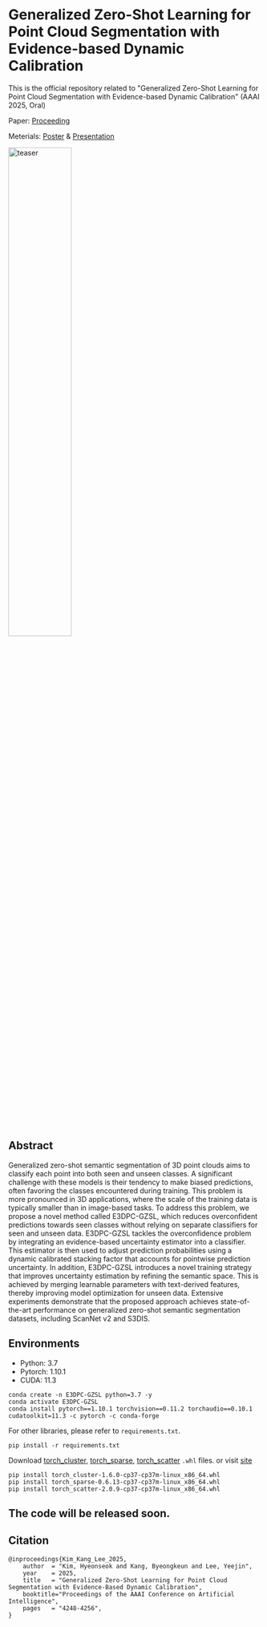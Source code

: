 # Generalized Zero-Shot Learning for Point Cloud Segmentation with Evidence-based Dynamic Calibration
This is the official repository related to "Generalized Zero-Shot Learning for Point Cloud Segmentation with Evidence-based Dynamic Calibration" (AAAI 2025, Oral)

Paper: [Proceeding](https://ojs.aaai.org/index.php/AAAI/article/view/32446)

Meterials: [Poster](Material/E3DPC-GZSL_Poster.pdf) & [Presentation](Material/E3DPC-GZSL_presentation.pdf)

<img src="https://github.com/user-attachments/assets/c1ecabbe-065c-4fba-8844-a22db85ddcd1" alt="teaser" style="width:50%;">

## Abstract
Generalized zero-shot semantic segmentation of 3D point clouds aims to classify each point into both seen and unseen classes. A significant challenge with these models is their tendency to make biased predictions, often favoring the classes encountered during training. This problem is more pronounced in 3D applications, where the scale of the training data is typically smaller than in image-based tasks. To address this problem, we propose a novel method called E3DPC-GZSL, which reduces overconfident predictions towards seen classes without relying on separate classifiers for seen and unseen data. E3DPC-GZSL tackles the overconfidence problem by integrating an evidence-based uncertainty estimator into a classifier. This estimator is then used to adjust prediction probabilities using a dynamic calibrated stacking factor that accounts for pointwise prediction uncertainty. In addition, E3DPC-GZSL introduces a novel training strategy that improves uncertainty estimation by refining the semantic space. This is achieved by merging learnable parameters with text-derived features, thereby improving model optimization for unseen data. Extensive experiments demonstrate that the proposed approach achieves state-of-the-art performance on generalized zero-shot semantic segmentation datasets, including ScanNet v2 and S3DIS.

## Environments
* Python: 3.7
* Pytorch: 1.10.1
* CUDA: 11.3
```
conda create -n E3DPC-GZSL python=3.7 -y
conda activate E3DPC-GZSL
conda install pytorch==1.10.1 torchvision==0.11.2 torchaudio==0.10.1 cudatoolkit=11.3 -c pytorch -c conda-forge
```

For other libraries, please refer to `requirements.txt`.
  ```
  pip install -r requirements.txt
  ```

Download [torch_cluster](https://data.pyg.org/whl/torch-1.10.0%2Bcu113/torch_cluster-1.6.0-cp37-cp37m-linux_x86_64.whl), [torch_sparse](https://data.pyg.org/whl/torch-1.10.0%2Bcu113/torch_sparse-0.6.13-cp37-cp37m-linux_x86_64.whl), [torch_scatter](https://data.pyg.org/whl/torch-1.10.0%2Bcu113/torch_scatter-2.0.9-cp37-cp37m-linux_x86_64.whl) `.whl` files. or visit [site](https://data.pyg.org/whl/)
  ```
  pip install torch_cluster-1.6.0-cp37-cp37m-linux_x86_64.whl
  pip install torch_sparse-0.6.13-cp37-cp37m-linux_x86_64.whl
  pip install torch_scatter-2.0.9-cp37-cp37m-linux_x86_64.whl
  ```

## The code will be released soon.

## Citation

    @inproceedings{Kim_Kang_Lee_2025,
        author  = "Kim, Hyeonseok and Kang, Byeongkeun and Lee, Yeejin",
        year    = 2025,
        title   = "Generalized Zero-Shot Learning for Point Cloud Segmentation with Evidence-Based Dynamic Calibration",
        booktitle="Proceedings of the AAAI Conference on Artificial Intelligence", 
        pages   = "4248-4256",
    }
  
